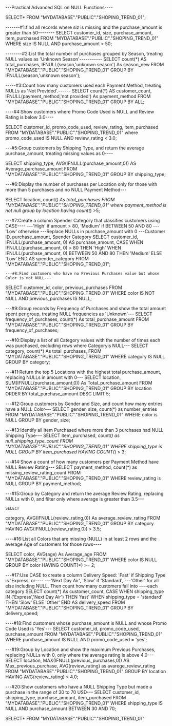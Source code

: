 ---Practical Advanced SQL on NULL Functions----

SELECT*
FROM
"MYDATABASE"."PUBLIC"."SHOPING_TREND_01";

-------#1:find all records where siz is missing and the purchase_amount is greater than 50--------
SELECT
  customer_id,
  size,
  purchase_amount,
  item_purchased
FROM
  "MYDATABASE"."PUBLIC"."SHOPING_TREND_01"
WHERE size IS NULL
AND purchase_amount > 50;

--------#2:List the total number of purchases grouped by Season, treating NULL values as 'Unknown Season'-----------
SELECT
count(*) AS total_purchases,
IFNULL(season,'unknown season') As season_new
FROM
  "MYDATABASE"."PUBLIC"."SHOPING_TREND_01"
  GROUP BY IFNULL(season,'unknown season');
  
-----#3:Count how many customers used each Payment Method, treating NULLs as 'Not Provided'.------
 SELECT
count(*) AS customer_count,
IFNULL(payment_method,'not provided') As payment_method
FROM
  "MYDATABASE"."PUBLIC"."SHOPING_TREND_01"
  GROUP BY ALL;

----#4:Show customers where Promo Code Used is NULL and Review Rating is below 3.0---- 

SELECT
customer_id,
promo_code_used,
review_rating,
item_purchased
FROM
  "MYDATABASE"."PUBLIC"."SHOPING_TREND_01"
where promo_code_used IS NULL 
AND review_rating < 3.0;

---#5:Group customers by Shipping Type, and return the average purchase_amount, treating missing values as 0----

SELECT
shipping_type,
AVG(IFNULL(purchase_amount,0)) AS Average_purchase_amount
FROM
  "MYDATABASE"."PUBLIC"."SHOPING_TREND_01"
GROUP BY shipping_type;
  
---#6:Display the number of purchases per Location only for those with more than 5 purchases and no NULL Payment Method--- 

SELECT
location,
count(*) As total_purchases
FROM
  "MYDATABASE"."PUBLIC"."SHOPING_TREND_01"
where payment_method is not null
group by location
having count(*) >5;

---#7:Create a column Spender Category that classifies customers using CASE----
---'High' if amount > 80, 'Medium' if BETWEEN 50 AND 80
---'Low' otherwise
---Replace NULLs in purchase_amount with 0
---Customer ID, purchase_amount, Spender Category
 SELECT
    customer_id,
    IFNULL(purchase_amount, 0) AS purchase_amount,
    CASE
        WHEN IFNULL(purchase_amount, 0) > 80 THEN 'High'
        WHEN IFNULL(purchase_amount, 0) BETWEEN 50 AND 80 THEN 'Medium'
        ELSE 'Low'
    END AS spender_category
FROM
    "MYDATABASE"."PUBLIC"."SHOPING_TREND_01";
    

    ---#8:Find customers who have no Previous Purchases value but whose Color is not NULL---
SELECT
customer_id,
color,
previous_purchases
FROM
  "MYDATABASE"."PUBLIC"."SHOPING_TREND_01"
 WHERE color IS NOT NULL
 AND previous_purchases IS NULL;

 ---#9:Group records by Frequency of Purchases and show the total amount spent per group, treating NULL frequencies as 'Unknown'---
 SELECT
 frequency_of_purchases,
 count(*) As total_purchase_amount
FROM
  "MYDATABASE"."PUBLIC"."SHOPING_TREND_01"
  GROUP BY frequency_of_purchases;

---#10:Display a list of all Category values with the number of times each was purchased, excluding rows where Categoryis NULL---
 SELECT
 category,
 count(*) As total_purchases,
FROM
  "MYDATABASE"."PUBLIC"."SHOPING_TREND_01"
  WHERE category IS NULL
  GROUP BY category;

  ---#11:Return the top 5 Locations with the highest total purchase_amount, replacing NULLs in amount with 0---
SELECT
 location,
 SUM(IFNULL(purchase_amount,0)) As Total_purchase_amount
FROM
  "MYDATABASE"."PUBLIC"."SHOPING_TREND_01"
  GROUP BY
    location
  ORDER BY
      total_purchase_amount
  DESC LIMIT 5;

  ---#12:Group customers by Gender and Size, and count how many entries have a NULL Color---
   SELECT
   gender,
   size,
   count(*) as number_entries
FROM
  "MYDATABASE"."PUBLIC"."SHOPING_TREND_01"
  WHERE color is NULL
  GROUP BY
    gender,
    size;

---#13:Identify all Item Purchased where more than 3 purchases had NULL Shipping Type---
 SELECT
   item_purchased,
   count(*) as null_shipping_type_count
FROM
  "MYDATABASE"."PUBLIC"."SHOPING_TREND_01"
  WHERE shipping_type is NULL
  GROUP BY
   item_purchased
   HAVING COUNT(*) > 3;

---#14:Show a count of how many customers per Payment Method have NULL Review Rating---
 SELECT
   payment_method,
   count(*) as missing_review_rating_count
FROM
  "MYDATABASE"."PUBLIC"."SHOPING_TREND_01"
  WHERE review_rating is NULL
  GROUP BY
   payment_method;

 ---#15:Group by Category and return the average Review Rating, replacing NULLs with 0, and filter only where average is greater than 3.5---

    SELECT
   category,
   AVG(IFNULL(review_rating,0)) As average_review_rating
FROM
  "MYDATABASE"."PUBLIC"."SHOPING_TREND_01"
  GROUP BY
   category
   HAVING AVG(IFNULL(review_rating,0)) > 3.5;

----#16:List all Colors that are missing (NULL) in at least 2 rows and the average Age of customers for those rows----

SELECT
    color,
    AVG(age) As Average_age
FROM
  "MYDATABASE"."PUBLIC"."SHOPING_TREND_01"
WHERE color IS NULL
GROUP BY
   color
 HAVING COUNT(*) >= 2;

 ---#17:Use CASE to create a column Delivery Speed: 'Fast' if Shipping Type is 'Express' or----
 ---'Next Day Air', 'Slow' if 'Standard',
 ---'Other' for all else including NULL. Then count how many customers fall into
 ----each category
 SELECT
    count(*) As customer_count,
    CASE
    WHEN shipping_type IN ('Express','Next Day Air') THEN 'fast'
    WHEN shipping_type = 'standard' THEN 'Slow'
    ELSE 'Other'
    END AS delivery_speed
FROM
  "MYDATABASE"."PUBLIC"."SHOPING_TREND_01"
GROUP BY
 delivery_speed;

 
 ----#18:Find customers whose purchase_amount is NULL and whose Promo Code Used is 'Yes'--- 
 SELECT
  customer_id,
  promo_code_used,
  purchase_amount
FROM
  "MYDATABASE"."PUBLIC"."SHOPING_TREND_01"
WHERE purchase_amount IS NULL
AND promo_code_used = 'yes';

---#19:Group by Location and show the maximum Previous Purchases, replacing NULLs with 0, only where the average rating is above 4.0---
 SELECT
  location,
  MAX(IFNULL(previous_purchases,0)) AS Max_previous_purchase,
  AVG(review_rating) as avarege_review_rating
FROM
  "MYDATABASE"."PUBLIC"."SHOPING_TREND_01"
GROUP BY location
HAVING AVG(review_rating) > 4.0;

---#20:Show customers who have a NULL Shipping Type but made a purchase in the range of 30 to 70 USD---
SELECT
  customer_id,
  shipping_type,
  purchase_amount,
  item_purchased
FROM
  "MYDATABASE"."PUBLIC"."SHOPING_TREND_01"
WHERE shipping_type IS NULL
AND purchase_amount BETWEEN 30 AND 70;


SELECT*
FROM
"MYDATABASE"."PUBLIC"."SHOPING_TREND_01"

